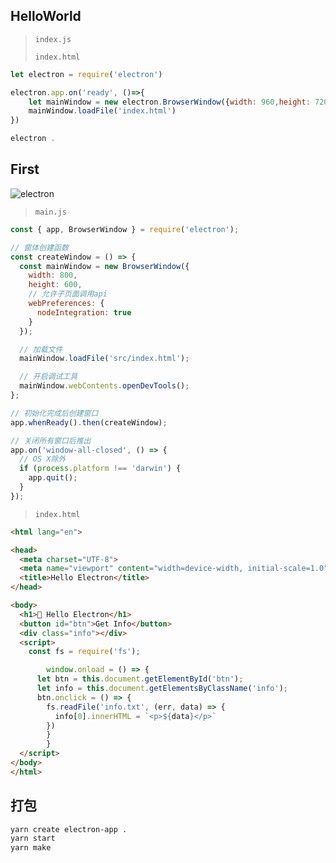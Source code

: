 <!-- 
title: 01-入门
sort: 
--> 

## HelloWorld

> `index.js`
>
> `index.html`

```js
let electron = require('electron')

electron.app.on('ready', ()=>{
    let mainWindow = new electron.BrowserWindow({width: 960,height: 720})
    mainWindow.loadFile('index.html')
})

electron .
```

## First

![electron](https://gitee.com/nmdfzf404/Image-hosting/raw/master/2020/20201214222757.png)

> `main.js`

```js
const { app, BrowserWindow } = require('electron');

// 窗体创建函数
const createWindow = () => {
  const mainWindow = new BrowserWindow({
    width: 800,
    height: 600,
    // 允许子页面调用api
    webPreferences: {
      nodeIntegration: true
    }
  });

  // 加载文件
  mainWindow.loadFile('src/index.html');

  // 开启调试工具
  mainWindow.webContents.openDevTools();
};

// 初始化完成后创建窗口
app.whenReady().then(createWindow);

// 关闭所有窗口后推出
app.on('window-all-closed', () => {
  // OS X除外
  if (process.platform !== 'darwin') {
    app.quit();
  }
});
```

> `index.html`

```html
<html lang="en">

<head>
  <meta charset="UTF-8">
  <meta name="viewport" content="width=device-width, initial-scale=1.0">
  <title>Hello Electron</title>
</head>

<body>
  <h1>💖 Hello Electron</h1>
  <button id="btn">Get Info</button>
  <div class="info"></div>
  <script>
    const fs = require('fs');

		window.onload = () => {
      let btn = this.document.getElementById('btn');
      let info = this.document.getElementsByClassName('info');
      btn.onclick = () => {
        fs.readFile('info.txt', (err, data) => {
          info[0].innerHTML = `<p>${data}</p>`
        })
    	}
		}
  </script>
</body>
</html>
```

## 打包

```bash
yarn create electron-app .
yarn start
yarn make
```
